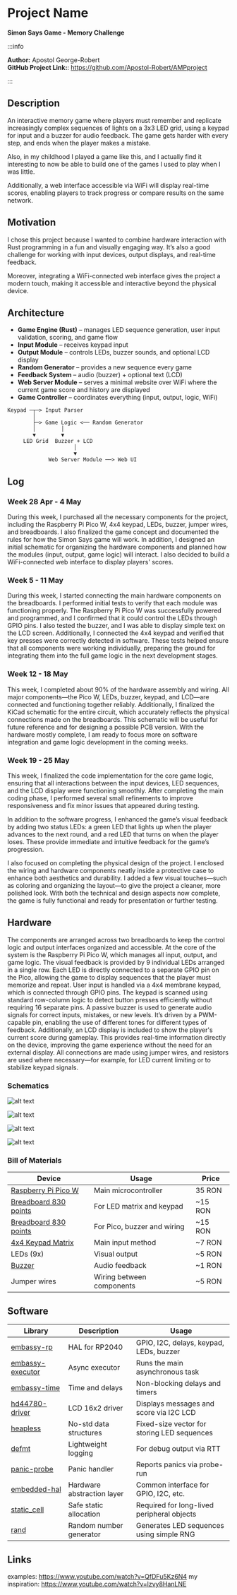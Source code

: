# Project Name

**Simon Says Game - Memory Challenge**

:::info

**Author:** Apostol George-Robert \
**GitHub Project Link:**: https://github.com/Apostol-Robert/AMPproject

:::

## Description

An interactive memory game where players must remember and replicate increasingly complex sequences of lights on a 3x3 LED grid, using a keypad for input and a buzzer for audio feedback. The game gets harder with every step, and ends when the player makes a mistake. 

Also, in my childhood I played a game like this, and I actually find it interesting to now be able to build one of the games I used to play when I was little. 

Additionally, a web interface accessible via WiFi will display real-time scores, enabling players to track progress or compare results on the same network.

## Motivation

I chose this project because I wanted to combine hardware interaction with Rust programming in a fun and visually engaging way. It’s also a good challenge for working with input devices, output displays, and real-time feedback.

Moreover, integrating a WiFi-connected web interface gives the project a modern touch, making it accessible and interactive beyond the physical device.

## Architecture

* **Game Engine (Rust)** – manages LED sequence generation, user input validation, scoring, and game flow
* **Input Module** – receives keypad input
* **Output Module** – controls LEDs, buzzer sounds, and optional LCD display
* **Random Generator** – provides a new sequence every game
* **Feedback System** – audio (buzzer) + optional text (LCD)
* **Web Server Module** – serves a minimal website over WiFi where the current game score and history are displayed
* **Game Controller** – coordinates everything (input, output, logic, WiFi)

```
Keypad ─┬─> Input Parser
        │
        ├─> Game Logic <── Random Generator
        │        │
        ▼        ▼
     LED Grid  Buzzer + LCD
                     │
                     ▼
             Web Server Module ──> Web UI
```

## Log

### Week 28 Apr - 4 May

During this week, I purchased all the necessary components for the project, including the Raspberry Pi Pico W, 4x4 keypad, LEDs, buzzer, jumper wires, and breadboards. I also finalized the game concept and documented the rules for how the Simon Says game will work. In addition, I designed an initial schematic for organizing the hardware components and planned how the modules (input, output, game logic) will interact. I also decided to build a WiFi-connected web interface to display players' scores.

### Week 5 - 11 May
During this week, I started connecting the main hardware components on the breadboards. I performed initial tests to verify that each module was functioning properly. The Raspberry Pi Pico W was successfully powered and programmed, and I confirmed that it could control the LEDs through GPIO pins.
I also tested the buzzer, and I was able to display simple text on the LCD screen. Additionally, I connected the 4x4 keypad and verified that key presses were correctly detected in software.
These tests helped ensure that all components were working individually, preparing the ground for integrating them into the full game logic in the next development stages.

### Week 12 - 18 May
This week, I completed about 90% of the hardware assembly and wiring. All major components—the Pico W, LEDs, buzzer, keypad, and LCD—are connected and functioning together reliably.
Additionally, I finalized the KiCad schematic for the entire circuit, which accurately reflects the physical connections made on the breadboards. This schematic will be useful for future reference and for designing a possible PCB version.
With the hardware mostly complete, I am ready to focus more on software integration and game logic development in the coming weeks.

### Week 19 - 25 May
This week, I finalized the code implementation for the core game logic, ensuring that all interactions between the input devices, LED sequences, and the LCD display were functioning smoothly. After completing the main coding phase, I performed several small refinements to improve responsiveness and fix minor issues that appeared during testing.

In addition to the software progress, I enhanced the game’s visual feedback by adding two status LEDs: a green LED that lights up when the player advances to the next round, and a red LED that turns on when the player loses. These provide immediate and intuitive feedback for the game’s progression.

I also focused on completing the physical design of the project. I enclosed the wiring and hardware components neatly inside a protective case to enhance both aesthetics and durability. I added a few visual touches—such as coloring and organizing the layout—to give the project a cleaner, more polished look. With both the technical and design aspects now complete, the game is fully functional and ready for presentation or further testing.



## Hardware

The components are arranged across two breadboards to keep the control logic and output interfaces organized and accessible. At the core of the system is the Raspberry Pi Pico W, which manages all input, output, and game logic.
The visual feedback is provided by 9 individual LEDs arranged in a single row. Each LED is directly connected to a separate GPIO pin on the Pico, allowing the game to display sequences that the player must memorize and repeat.
User input is handled via a 4x4 membrane keypad, which is connected through GPIO pins. The keypad is scanned using standard row-column logic to detect button presses efficiently without requiring 16 separate pins.
A passive buzzer is used to generate audio signals for correct inputs, mistakes, or new levels. It’s driven by a PWM-capable pin, enabling the use of different tones for different types of feedback.
Additionally, an LCD display is included to show the player's current score during gameplay. This provides real-time information directly on the device, improving the game experience without the need for an external display.
All connections are made using jumper wires, and resistors are used where necessary—for example, for LED current limiting or to stabilize keypad signals.

### Schematics

![alt text](PROIECT.svg)

![alt text](imagine3.webp) 
 
![alt text](imagine1.webp) 
 
![alt text](imagine2.webp)

### Bill of Materials

| Device                                                                                                                                          | Usage                       | Price    |
| ----------------------------------------------------------------------------------------------------------------------------------------------- | --------------------------- | -------- |
| [Raspberry Pi Pico W](https://www.optimusdigital.ro/en/raspberry-pi-boards/12394-raspberry-pi-pico-w.html)                                      | Main microcontroller        | 35 RON   |
| [Breadboard 830 points](https://www.optimusdigital.ro/en/breadboards/13244-breadboard-175-x-67-x-9-mm.html)                                     | For LED matrix and keypad   | \~15 RON |
| [Breadboard 830 points](https://www.optimusdigital.ro/en/breadboards/13244-breadboard-175-x-67-x-9-mm.html)                                     | For Pico, buzzer and wiring | \~15 RON |
| [4x4 Keypad Matrix](https://www.optimusdigital.ro/ro/senzori-senzori-de-atingere/470-tastatura-matriceala-4x4-cu-conector-pin-de-tip-mama.html) | Main input method           | \~7 RON  |
| LEDs (9x)                                                                                                                                       | Visual output               | \~5 RON  |
| [Buzzer](https://www.optimusdigital.ro/ro/audio-buzzere/12247-buzzer-pasiv-de-33v-sau-3v.html)                                                  | Audio feedback              | \~1 RON  |
| Jumper wires                                                                                                                                    | Wiring between components   | \~5 RON  |

## Software

| Library                                                             | Description                | Usage                                         |
| ------------------------------------------------------------------ | -------------------------- | --------------------------------------------- |
| [embassy-rp](https://github.com/embassy-rs/embassy)                | HAL for RP2040             | GPIO, I2C, delays, keypad, LEDs, buzzer       |
| [embassy-executor](https://github.com/embassy-rs/embassy)          | Async executor             | Runs the main asynchronous task               |
| [embassy-time](https://github.com/embassy-rs/embassy)              | Time and delays            | Non-blocking delays and timers                |
| [hd44780-driver](https://github.com/rahix/hd44780-driver)          | LCD 16x2 driver            | Displays messages and score via I2C LCD       |
| [heapless](https://github.com/japaric/heapless)                    | No-std data structures     | Fixed-size vector for storing LED sequences   |
| [defmt](https://github.com/knurling-rs/defmt)                      | Lightweight logging        | For debug output via RTT                      |
| [panic-probe](https://github.com/knurling-rs/panic-probe)          | Panic handler              | Reports panics via probe-run                  |
| [embedded-hal](https://github.com/rust-embedded/embedded-hal)      | Hardware abstraction layer | Common interface for GPIO, I2C, etc.          |
| [static_cell](https://github.com/embassy-rs/embassy)               | Safe static allocation     | Required for long-lived peripheral objects    |
| [rand](https://github.com/rust-random/rand)                        | Random number generator    | Generates LED sequences using simple RNG      |

## Links 
examples: https://www.youtube.com/watch?v=QfDFu5Kz6N4 
my inspiration: https://www.youtube.com/watch?v=lzvy8HanLNE
